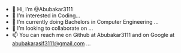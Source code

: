 - 👋 Hi, I’m @Abubakar3111
- 👀 I’m interested in Coding...
- 🌱 I’m currently doing Bachelors in Computer Engineering ...
- 💞️ I’m looking to collaborate on ...
- 📫 You can reach me on Github at Abubakar3111 and on Google at abubakarasif3111@gmail.com ...

<!---
Abubakar3111/Abubakar3111 is a ✨ special ✨ repository because its `README.md` (this file) appears on your GitHub profile.
You can click the Preview link to take a look at your changes.
--->
